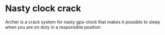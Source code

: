 # Nasty clock crack
Archer is a crack system for nasty gps-clock that makes it possible to 
sleep when you are on duty in a responsible position
